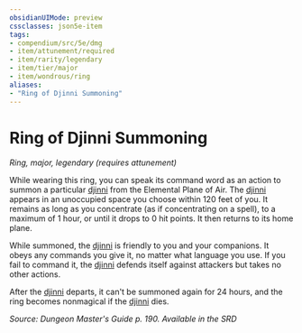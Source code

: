 ```yaml
---
obsidianUIMode: preview
cssclasses: json5e-item
tags:
- compendium/src/5e/dmg
- item/attunement/required
- item/rarity/legendary
- item/tier/major
- item/wondrous/ring
aliases: 
- "Ring of Djinni Summoning"
---
```

# Ring of Djinni Summoning
*Ring, major, legendary (requires attunement)*  


While wearing this ring, you can speak its command word as an action to summon a particular [djinni](2-Mechanics/CLI/bestiary/elemental/djinni.md) from the Elemental Plane of Air. The [djinni](2-Mechanics/CLI/bestiary/elemental/djinni.md) appears in an unoccupied space you choose within 120 feet of you. It remains as long as you concentrate (as if concentrating on a spell), to a maximum of 1 hour, or until it drops to 0 hit points. It then returns to its home plane.

While summoned, the [djinni](2-Mechanics/CLI/bestiary/elemental/djinni.md) is friendly to you and your companions. It obeys any commands you give it, no matter what language you use. If you fail to command it, the [djinni](2-Mechanics/CLI/bestiary/elemental/djinni.md) defends itself against attackers but takes no other actions.

After the [djinni](2-Mechanics/CLI/bestiary/elemental/djinni.md) departs, it can't be summoned again for 24 hours, and the ring becomes nonmagical if the [djinni](2-Mechanics/CLI/bestiary/elemental/djinni.md) dies.

*Source: Dungeon Master's Guide p. 190. Available in the <span title='Systems Reference Document (5.1)'>SRD</span>*